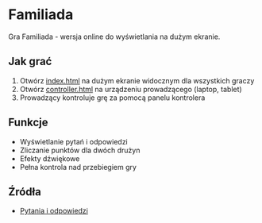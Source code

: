 # Familiada

Gra Familiada - wersja online do wyświetlania na dużym ekranie.

## Jak grać

1. Otwórz [index.html](index.html) na dużym ekranie widocznym dla wszystkich graczy
2. Otwórz [controller.html](controller.html) na urządzeniu prowadzącego (laptop, tablet)
3. Prowadzący kontroluje grę za pomocą panelu kontrolera

## Funkcje

- Wyświetlanie pytań i odpowiedzi
- Zliczanie punktów dla dwóch drużyn
- Efekty dźwiękowe
- Pełna kontrola nad przebiegiem gry

## Źródła

- [Pytania i odpowiedzi](https://www.scribd.com/document/632064900/Familiada-pytania-i-odpowiedzi)

